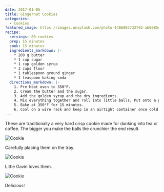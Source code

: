 ```yaml
---
date: 2017-01-05
title: Gingernut Cookies
categories:
  - Cookies
featured_image: https://images.unsplash.com/photo-1486893732792-ab0085cb2d43?w=1560&h=940&fit=crop
recipe:
  servings: 60 cookies
  prep: 15 minutes
  cook: 15 minutes
  ingredients_markdown: |-
    * 200 g butter
    * 1 cup sugar
    * 1 cup golden syrup
    * 3 cups flour
    * 1 tablespoon ground ginger
    * 1 teaspoon baking soda
  directions_markdown: |-
    1. Pre heat oven to 350°F.
    2. Cream the butter and the sugar.
    3. Add the golden syrup and the dry ingredients.
    4. Mix everything together and roll into little balls. Put onto a greased baking tray, pressing the balls down very slightly with a fork.
    5. Bake at 350°F for 15 minutes.
    6. Cool on a wire rack and keep in an airtight container once cold.
---
```

These are traditionally a very hard crisp cookie made for dunking into tea or coffee. The bigger you make the balls the crunchier the end result.

![Cookie](https://source.unsplash.com/euGck1ifvp0)

Carefully placing them on the tray.

![Cookie](https://source.unsplash.com/RUPPakds28k)

Little Gavin loves them.

![Cookie](https://source.unsplash.com/YnrSLOAjOEA)

Delicious!